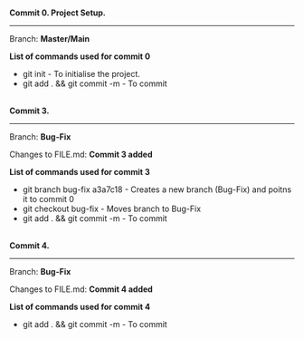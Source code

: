<!--- This file serves to demonstrate the step taken in the Git Exercise --->

<br><strong> Commit 0. Project Setup.</strong>
<hr>
<p> Branch: <b>Master/Main</b>
<p><b>List of commands used for commit 0</b>
<ul>
  <li>git init - To initialise the project.</li>
  <li>git add . && git commit -m - To commit </li>
</ul>

<br><strong> Commit 3.</strong>
<hr>
<p> Branch: <b>Bug-Fix</b>
<p> Changes to FILE.md: <b>Commit 3 added</b>
<p><b>List of commands used for commit 3</b>
<ul>
  <li>git branch bug-fix a3a7c18  - Creates a new branch (Bug-Fix) and poitns it to commit 0</li>
  <li>git checkout bug-fix - Moves branch to Bug-Fix</li>
  <li>git add . && git commit -m - To commit </li>
</ul>

<br><strong> Commit 4.</strong>
<hr>
<p> Branch: <b>Bug-Fix</b>
<p> Changes to FILE.md: <b>Commit 4 added</b>
<p><b>List of commands used for commit 4</b>
<ul>
  <li>git add . && git commit -m - To commit </li>
</ul>